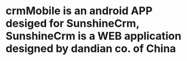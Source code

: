 # crmMobile is an android APP desiged for SunshineCrm, SunshineCrm is a WEB application designed by dandian co. of China
